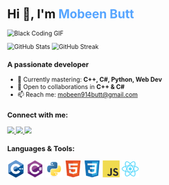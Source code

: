 <!DOCTYPE html>
<html lang="en">
<head>
  <meta charset="UTF-8">
  <meta name="viewport" content="width=device-width, initial-scale=1.0">
  <link rel="stylesheet" href="style.css">
</head>
<body>
  <h1>Hi 👋, I'm <span style="color:#58a6ff">Mobeen Butt</span></h1>

 <p>
  <img src="https://media.giphy.com/media/qgQUggAC3Pfv687qPC/giphy.gif" alt="Black Coding GIF" loading="lazy" width="60%">
</p>


  <div class="stats">
    <img src="https://github-readme-stats.vercel.app/api?username=MobeenButt&show_icons=true&theme=tokyonight" alt="GitHub Stats" loading="lazy">
    <img src="https://github-readme-streak-stats.herokuapp.com/?user=MobeenButt&theme=tokyonight&hide_border=true" alt="GitHub Streak" loading="lazy">
  </div>

  <h3>A passionate developer</h3>
  <ul>
    <li>🌱 Currently mastering: <strong>C++, C#, Python, Web Dev</strong></li>
    <li>👯 Open to collaborations in <strong>C++ & C#</strong></li>
    <li>📫 Reach me: <a href="mailto:mobeen914butt@gmail.com">mobeen914butt@gmail.com</a></li>
  </ul>

  <h3>Connect with me:</h3>
  <p>
    <a href="https://www.youtube.com/@mobeenbutt914" target="_blank">
      <img src="https://img.shields.io/badge/YouTube-FF0000?style=for-the-badge&logo=youtube&logoColor=white">
    </a>
    <a href="https://www.instagram.com/bgclothings07" target="_blank">
      <img src="https://img.shields.io/badge/Instagram-E4405F?style=for-the-badge&logo=instagram&logoColor=white">
    </a>
    <a href="https://www.linkedin.com/in/mobeen-butt-60930b2b8/" target="_blank">
      <img src="https://img.shields.io/badge/LinkedIn-0077B5?style=for-the-badge&logo=linkedin&logoColor=white">
    </a>
  </p>

  <h3>Languages & Tools:</h3>
  <div class="languages">
    <img src="https://raw.githubusercontent.com/devicons/devicon/master/icons/cplusplus/cplusplus-original.svg" width="40" height="40">
    <img src="https://raw.githubusercontent.com/devicons/devicon/master/icons/csharp/csharp-original.svg" width="40" height="40">
    <img src="https://raw.githubusercontent.com/devicons/devicon/master/icons/python/python-original.svg" width="40" height="40">
    <img src="https://raw.githubusercontent.com/devicons/devicon/master/icons/html5/html5-original.svg" width="40" height="40">
    <img src="https://raw.githubusercontent.com/devicons/devicon/master/icons/css3/css3-original.svg" width="40" height="40">
    <img src="https://raw.githubusercontent.com/devicons/devicon/master/icons/javascript/javascript-original.svg" width="40" height="40">
    <img src="https://raw.githubusercontent.com/devicons/devicon/master/icons/react/react-original.svg" width="40" height="40">
  </div>
</body>
</html>
